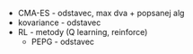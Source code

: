 - CMA-ES - odstavec, max dva + popsanej alg
- kovariance - odstavec
- RL - metody (Q learning, reinforce)
    - PEPG - odstavec

